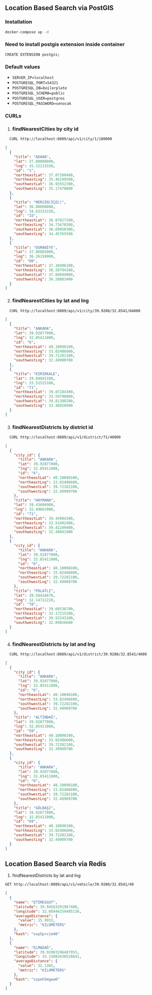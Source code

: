 ##  Location Based Search via PostGIS

### Installation
```sh
docker-compose up -d
```
### Need to install postgis extension inside container
```postgresql
CREATE EXTENSION postgis;
```

### Default values
- `SERVER_IP=localhost`
- `POSTGRESQL_PORT=54321`
- `POSTGRESQL_DB=boilerplate`
- `POSTGRESQL_SCHEMA=public`
- `POSTGRESQL_USER=postgres`
- `POSTGRESQL_PASSWORD=senocak`


### CURLs

1. ### findNearestCities by city id
```sh
  CURL http://localhost:8089/api/v1/city/1/100000
  ```
```json
[
  {
    "title": "ADANA",
    "lat": 37.00000000,
    "lng": 35.32133330,
    "id": "1",
    "northeastLat": 37.07200400,
    "northeastLng": 35.46199500,
    "southwestLat": 36.93552300,
    "southwestLng": 35.17470600
  },
  {
    "title": "MERSİN(İÇEL)",
    "lat": 36.80000000,
    "lng": 34.63333330,
    "id": "33",
    "northeastLat": 36.87827200,
    "northeastLng": 34.71670200,
    "southwestLat": 36.69950300,
    "southwestLng": 34.45765500
  },
  {
    "title": "OSMANİYE",
    "lat": 37.06805000,
    "lng": 36.26158900,
    "id": "80",
    "northeastLat": 37.10406100,
    "northeastLng": 36.28794100,
    "southwestLat": 37.04694000,
    "southwestLng": 36.20803400
  }
]
```
2. ### findNearestCities by lat and lng
```sh
  CURL http://localhost:8089/api/v1/city/39.9208/32.8541/84000
  ```
```json
[
  {
    "title": "ANKARA",
    "lat": 39.92077000,
    "lng": 32.85411000,
    "id": "6",
    "northeastLat": 40.10098100,
    "northeastLng": 33.02486600,
    "southwestLat": 39.72282100,
    "southwestLng": 32.49909700
  },
  {
    "title": "KIRIKKALE",
    "lat": 39.84682100,
    "lng": 33.51525100,
    "id": "71",
    "northeastLat": 39.87284300,
    "northeastLng": 33.59796800,
    "southwestLat": 39.81380200,
    "southwestLng": 33.46828900
  }
]
```
3. ### findNearestDistricts by district id
```sh
  CURL http://localhost:8089/api/v1/district/71/40000
  ```
```json
[
  {
    "city_id": {
      "title": "ANKARA",
      "lat": 39.92077000,
      "lng": 32.85411000,
      "id": "6",
      "northeastLat": 40.10098100,
      "northeastLng": 33.02486600,
      "southwestLat": 39.72282100,
      "southwestLng": 32.49909700
    },
    "title": "HAYMANA",
    "lat": 39.43606900,
    "lng": 32.49663900,
    "id": "71",
    "northeastLat": 39.44984300,
    "northeastLng": 32.52402400,
    "southwestLat": 39.42249400,
    "southwestLng": 32.49041900
  },
  {
    "city_id": {
      "title": "ANKARA",
      "lat": 39.92077000,
      "lng": 32.85411000,
      "id": "6",
      "northeastLat": 40.10098100,
      "northeastLng": 33.02486600,
      "southwestLat": 39.72282100,
      "southwestLng": 32.49909700
    },
    "title": "POLATLI",
    "lat": 39.58416670,
    "lng": 32.14722220,
    "id": "78",
    "northeastLat": 39.60536700,
    "northeastLng": 32.17215200,
    "southwestLat": 39.53243100,
    "southwestLng": 32.09856600
  }
]
```
4. ### findNearestDistricts by lat and lng
```sh
  CURL http://localhost:8089/api/v1/district/39.9208/32.8541/4000
```
```json
[
  {
    "city_id": {
      "title": "ANKARA",
      "lat": 39.92077000,
      "lng": 32.85411000,
      "id": "6",
      "northeastLat": 40.10098100,
      "northeastLng": 33.02486600,
      "southwestLat": 39.72282100,
      "southwestLng": 32.49909700
    },
    "title": "ALTINDAĞ",
    "lat": 39.92077000,
    "lng": 32.85411000,
    "id": "59",
    "northeastLat": 40.10098100,
    "northeastLng": 33.02486600,
    "southwestLat": 39.72282100,
    "southwestLng": 32.49909700
  },
  {
    "city_id": {
      "title": "ANKARA",
      "lat": 39.92077000,
      "lng": 32.85411000,
      "id": "6",
      "northeastLat": 40.10098100,
      "northeastLng": 33.02486600,
      "southwestLat": 39.72282100,
      "southwestLng": 32.49909700
    },
    "title": "GÖLBAŞI",
    "lat": 39.92077000,
    "lng": 32.85411000,
    "id": "69",
    "northeastLat": 40.10098100,
    "northeastLng": 33.02486600,
    "southwestLat": 39.72282100,
    "southwestLng": 32.49909700
  }
]
```

##  Location Based Search via Redis
1. findNearestDistricts by lat and lng
```sh
GET http://localhost:8089/api/v1/vehicle/39.9208/32.8541/40
```
```json
[
  {
    "name": "ETİMESGUT",
    "latitude": 39.94583291967408,
    "longitude": 32.66944259405136,
    "averageDistance": {
      "value": 15.9932,
      "metric": "KILOMETERS"
    },
    "hash": "sxp5prvjm40"
  },
  {
    "name": "ELMADAĞ",
    "latitude": 39.92083296487953,
    "longitude": 33.23083430528641,
    "averageDistance": {
      "value": 32.1365,
      "metric": "KILOMETERS"
    },
    "hash": "sxpeh5mgww0"
  }
]
```